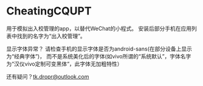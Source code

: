# CheatingCQUPT
用于模拟出入校管理的app，以替代WeChat的小程式。
安装后部分手机在应用列表中找到的名字为“出入校管理”。

显示字体异常？
请检查手机的显示字体是否为android-sans(在部分设备上显示为“经典字体”)，
而不是系统美化后的字体(如vivo所谓的“系统默认”，字体名字为“汉仪vivo定制可变黑体“，此字体无加粗特性）

还有疑问？tk.dropr@outlook.com
